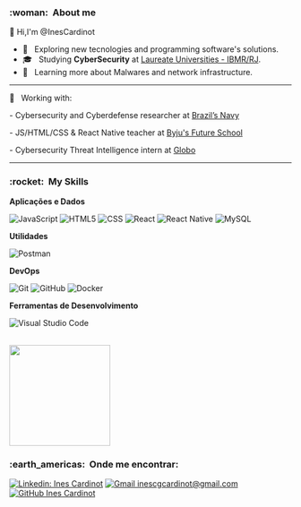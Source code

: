 <h3> :woman: &nbsp;About me</h3>

👋 Hi,I'm @InesCardinot


- 🤔 &nbsp; Exploring new tecnologies and programming software's solutions.
- 🎓 &nbsp; Studying **CyberSecurity** at <a href="https://www.laureate.net/pt/school/centro-universitario-ibmr-ibmr/">Laureate Universities - IBMR/RJ</a>.
- 🌱 &nbsp; Learning more about Malwares and network infrastructure.

---

💼 &nbsp; Working with:
<p>
- Cybersecurity and Cyberdefense researcher at <a href="https://www.marinha.mil.br/egn"/>Brazil’s Navy</a>
</p><p>
- JS/HTML/CSS & React Native teacher at <a href="https://www.byjusfutureschool.com"/>Byju's Future School</a>
</p><p>
- Cybersecurity Threat Intelligence intern at <a href="https://www.globo.com/">Globo</a>
</p>


---


<h3> :rocket: &nbsp;My Skills </h3>

**Aplicações e Dados**


  ![JavaScript](https://img.shields.io/badge/-JavaScript-333333?style=flat&logo=javascript)
  ![HTML5](https://img.shields.io/badge/-HTML5-333333?style=flat&logo=HTML5)
  ![CSS](https://img.shields.io/badge/-CSS-333333?style=flat&logo=CSS3&logoColor=1572B6)
  ![React](https://img.shields.io/badge/-React-333333?style=flat&logo=react)
  ![React Native](https://img.shields.io/badge/-React%20Native-333333?style=flat&logo=react)
  ![MySQL](https://img.shields.io/badge/-MySQL-333333?style=flat&logo=mysql)

**Utilidades**

  ![Postman](https://img.shields.io/badge/-Postman-333333?style=flat&logo=postman)

**DevOps**

  ![Git](https://img.shields.io/badge/-Git-333333?style=flat&logo=git)
  ![GitHub](https://img.shields.io/badge/-GitHub-333333?style=flat&logo=github)
  ![Docker](https://img.shields.io/badge/-Docker-333333?style=flat&logo=docker)

**Ferramentas de Desenvolvimento**

  ![Visual Studio Code](https://img.shields.io/badge/-Visual%20Studio%20Code-333333?style=flat&logo=visual-studio-code&logoColor=007ACC)
  

<br/>

<a href="https://github.com/InesCardinot">
  <img height="180em" src="[https://github-readme-stats.vercel.app/api?username=InesCardinot&theme=dracula&show_icons=true](https://github-readme-stats.vercel.app/api?username=InesCardinot&theme=dracula&show_icons=true)"/>
</a>

<br/>

<h3> :earth_americas: &nbsp;Onde me encontrar: </h3> 

[![Linkedin: Ines Cardinot](https://img.shields.io/badge/-USERNAME-blue?style=flat-square&logo=Linkedin&logoColor=white&link=LINK-DO-SEU-LINKEDIN)](LINK-DO-SEU-LINKEDIN)
[![Gmail inescgcardinot@gmail.com](https://img.shields.io/badge/-seuemail@email.com-006bed?style=flat-square&logo=Gmail&logoColor=white&link=mailto:inescgcardinot@gmail.com)](mailto:inescgcardinot@gmail.com)
[![GitHub Ines Cardinot]( https://img.shields.io/github/followers/InesCardinot?label=follow&style=social)]([@InesCardinot](https://github.com/InesCardinot/InesCardinot))
